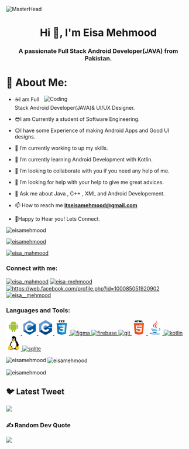 ![MasterHead](https://storage.googleapis.com/gweb-uniblog-publish-prod/original_images/18716_Blog_Post_Animation_RT_01.gif)
<h1 align="center">Hi 👋, I'm Eisa Mehmood</h1>
<h3 align="center">A passionate Full Stack Android Developer(JAVA) from Pakistan.</h3>



# 💫 About Me:
<img align="right" alt="Coding" width="400" src="https://cdn.dribbble.com/users/1162077/screenshots/3848914/programmer.gif">

- ☕I am Full Stack Android Developer(JAVA)& UI/UX Designer.

- 😎I am Currently a student of Software Engineering.

- 😉I have some Experience of making Android Apps and Good UI designs.

- 🔭 I’m currently working to up my skills.

- 🌱 I’m currently learning Android Development with Kotlin.

- 👯 I’m looking to collaborate with you if you need any help of me.

- 🤝 I’m looking for help with your help to give me great advices.

- 💬 Ask me about Java , C++ , XML and Android Developement.

- 📫 How to reach me **itseisamehmood@gmail.com**

- 🥰Happy to Hear you! Lets Connect.



<p align="left"> <img src="https://komarev.com/ghpvc/?username=eisamehmood&label=Profile%20views&color=0e75b6&style=flat" alt="eisamehmood" /> </p>

<p align="left"> <a href="https://github.com/ryo-ma/github-profile-trophy"><img src="https://github-profile-trophy.vercel.app/?username=eisamehmood" alt="eisamehmood" /></a> </p>

<p align="left"> <a href="https://twitter.com/eisa_mahmood" target="blank"><img src="https://img.shields.io/twitter/follow/eisa_mahmood?logo=twitter&style=for-the-badge" alt="eisa_mahmood" /></a> </p>

<h3 align="left">Connect with me:</h3>
<p align="left">
<a href="https://twitter.com/eisa_mahmood" target="blank"><img align="center" src="https://raw.githubusercontent.com/rahuldkjain/github-profile-readme-generator/master/src/images/icons/Social/twitter.svg" alt="eisa_mahmood" height="30" width="40" /></a>
<a href="https://linkedin.com/in/eisa-mehmood" target="blank"><img align="center" src="https://raw.githubusercontent.com/rahuldkjain/github-profile-readme-generator/master/src/images/icons/Social/linked-in-alt.svg" alt="eisa-mehmood" height="30" width="40" /></a>
<a href="https://fb.com/profile.php?id=100085051920902" target="blank"><img align="center" src="https://raw.githubusercontent.com/rahuldkjain/github-profile-readme-generator/master/src/images/icons/Social/facebook.svg" alt="https://web.facebook.com/profile.php?id=100085051920902" height="30" width="40" /></a>
<a href="https://instagram.com/eisa__mehmood" target="blank"><img align="center" src="https://raw.githubusercontent.com/rahuldkjain/github-profile-readme-generator/master/src/images/icons/Social/instagram.svg" alt="eisa__mehmood" height="30" width="40" /></a>
</p>

<h3 align="left">Languages and Tools:</h3>
<p align="left"> <a href="https://developer.android.com" target="_blank" rel="noreferrer"> <img src="https://raw.githubusercontent.com/devicons/devicon/master/icons/android/android-original-wordmark.svg" alt="android" width="40" height="40"/> </a> <a href="https://www.cprogramming.com/" target="_blank" rel="noreferrer"> <img src="https://raw.githubusercontent.com/devicons/devicon/master/icons/c/c-original.svg" alt="c" width="40" height="40"/> </a> <a href="https://www.w3schools.com/cpp/" target="_blank" rel="noreferrer"> <img src="https://raw.githubusercontent.com/devicons/devicon/master/icons/cplusplus/cplusplus-original.svg" alt="cplusplus" width="40" height="40"/> </a> <a href="https://www.w3schools.com/css/" target="_blank" rel="noreferrer"> <img src="https://raw.githubusercontent.com/devicons/devicon/master/icons/css3/css3-original-wordmark.svg" alt="css3" width="40" height="40"/> </a> <a href="https://www.figma.com/" target="_blank" rel="noreferrer"> <img src="https://www.vectorlogo.zone/logos/figma/figma-icon.svg" alt="figma" width="40" height="40"/> </a> <a href="https://firebase.google.com/" target="_blank" rel="noreferrer"> <img src="https://www.vectorlogo.zone/logos/firebase/firebase-icon.svg" alt="firebase" width="40" height="40"/> </a> <a href="https://git-scm.com/" target="_blank" rel="noreferrer"> <img src="https://www.vectorlogo.zone/logos/git-scm/git-scm-icon.svg" alt="git" width="40" height="40"/> </a> <a href="https://www.w3.org/html/" target="_blank" rel="noreferrer"> <img src="https://raw.githubusercontent.com/devicons/devicon/master/icons/html5/html5-original-wordmark.svg" alt="html5" width="40" height="40"/> </a> <a href="https://www.java.com" target="_blank" rel="noreferrer"> <img src="https://raw.githubusercontent.com/devicons/devicon/master/icons/java/java-original.svg" alt="java" width="40" height="40"/> </a> <a href="https://kotlinlang.org" target="_blank" rel="noreferrer"> <img src="https://www.vectorlogo.zone/logos/kotlinlang/kotlinlang-icon.svg" alt="kotlin" width="40" height="40"/> </a> <a href="https://www.linux.org/" target="_blank" rel="noreferrer"> <img src="https://raw.githubusercontent.com/devicons/devicon/master/icons/linux/linux-original.svg" alt="linux" width="40" height="40"/> </a> <a href="https://www.sqlite.org/" target="_blank" rel="noreferrer"> <img src="https://www.vectorlogo.zone/logos/sqlite/sqlite-icon.svg" alt="sqlite" width="40" height="40"/> </a> </p>

<p><img align="left" src="https://github-readme-stats-sigma-five.vercel.app/api/top-langs?username=eisamehmood&show_icons=true&locale=en&layout=compact" alt="eisamehmood" /></p>


<p>&nbsp;<img align="center" src="https://github-readme-stats-sigma-five.vercel.app/api?username=eisamehmood&show_icons=true&locale=en" alt="eisamehmood" /></p>

<p><img align="center" src="https://github-readme-streak-stats.herokuapp.com/?user=eisamehmood&" alt="eisamehmood" /></p>


## 🐦 Latest Tweet
[![](https://gtce.itsvg.in/api?username=Eisa_Mahmood)](https://github.com/VishwaGauravIn/github-twitter-card-embed)

### ✍️ Random Dev Quote
![](https://quotes-github-readme.vercel.app/api?type=vetical&theme=radical)


